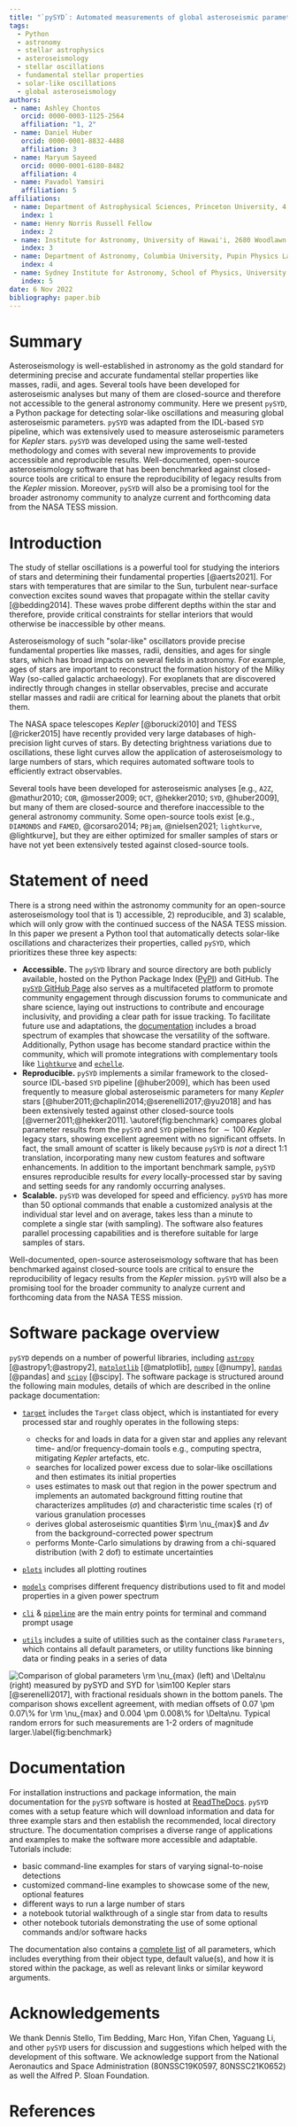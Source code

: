 ```yaml
---
title: "`pySYD`: Automated measurements of global asteroseismic parameters"
tags:
  - Python
  - astronomy
  - stellar astrophysics
  - asteroseismology
  - stellar oscillations
  - fundamental stellar properties
  - solar-like oscillations
  - global asteroseismology
authors:
 - name: Ashley Chontos
   orcid: 0000-0003-1125-2564
   affiliation: "1, 2"
 - name: Daniel Huber
   orcid: 0000-0001-8832-4488
   affiliation: 3
 - name: Maryum Sayeed 
   orcid: 0000-0001-6180-8482
   affiliation: 4
 - name: Pavadol Yamsiri
   affiliation: 5
affiliations:
 - name: Department of Astrophysical Sciences, Princeton University, 4 Ivy Lane, Princeton, NJ 08540, USA
   index: 1
 - name: Henry Norris Russell Fellow
   index: 2
 - name: Institute for Astronomy, University of Hawai'i, 2680 Woodlawn Drive, Honolulu, HI 96822, USA
   index: 3
 - name: Department of Astronomy, Columbia University, Pupin Physics Laboratories, New York, NY 10027, USA
   index: 4
 - name: Sydney Institute for Astronomy, School of Physics, University of Sydney, NSW 2006, Australia
   index: 5
date: 6 Nov 2022
bibliography: paper.bib
---
```


# Summary

Asteroseismology is well-established in astronomy as the gold standard for determining 
precise and accurate fundamental stellar properties like masses, radii, and ages. Several 
tools have been developed for asteroseismic analyses but many of them are closed-source 
and therefore not accessible to the general astronomy community. Here we present `pySYD`, 
a Python package for detecting solar-like oscillations and measuring global asteroseismic 
parameters. `pySYD` was adapted from the IDL-based `SYD` pipeline, which was extensively 
used to measure asteroseismic parameters for *Kepler* stars. `pySYD` was developed using 
the same well-tested methodology and comes with several new improvements to provide 
accessible and reproducible results. Well-documented, open-source asteroseismology software 
that has been benchmarked against closed-source tools are critical to ensure the 
reproducibility of legacy results from the *Kepler* mission. Moreover, `pySYD` will also 
be a promising tool for the broader astronomy community to analyze current and forthcoming 
data from the NASA TESS mission.

# Introduction

The study of stellar oscillations is a powerful tool for studying the interiors 
of stars and determining their fundamental properties [@aerts2021]. For stars 
with temperatures that are similar to the Sun, turbulent near-surface convection 
excites sound waves that propagate within the stellar cavity [@bedding2014]. 
These waves probe different depths within the star and therefore, provide critical 
constraints for stellar interiors that would otherwise be inaccessible by other means. 

Asteroseismology of such "solar-like" oscillators provide precise fundamental 
properties like masses, radii, densities, and ages for single stars, which has 
broad impacts on several fields in astronomy. For example, ages of stars are 
important to reconstruct the formation history of the Milky Way (so-called 
galactic archaeology). For exoplanets that are discovered indirectly through 
changes in stellar observables, precise and accurate stellar masses and radii 
are critical for learning about the planets that orbit them.

The NASA space telescopes *Kepler* [@borucki2010] and TESS [@ricker2015]
have recently provided very large databases of high-precision light curves of 
stars. By detecting brightness variations due to oscillations, these 
light curves allow the application of asteroseismology to large numbers of stars, 
which requires automated software tools to efficiently extract observables. 

Several tools have been developed for asteroseismic analyses [e.g., `A2Z`, 
@mathur2010; `COR`, @mosser2009; `OCT`, @hekker2010; `SYD`, @huber2009], but 
many of them are closed-source and therefore inaccessible to the general 
astronomy community. Some open-source tools exist [e.g., `DIAMONDS` and `FAMED`, 
@corsaro2014; `PBjam`, @nielsen2021; `lightkurve`, @lightkurve], but they are 
either optimized for smaller samples of stars or have not yet been extensively 
tested against closed-source tools.

# Statement of need

There is a strong need within the astronomy community for an open-source 
asteroseismology tool that is 1) accessible, 2) reproducible, and 3) scalable, 
which  will only grow with the continued success of the NASA TESS mission. In 
this paper we present a Python tool that automatically detects solar-like 
oscillations and characterizes their properties, called `pySYD`, 
which prioritizes these three key aspects: 

- **Accessible.** The `pySYD` library and source directory are both 
  publicly available, hosted on the Python Package Index 
  ([PyPI](https://pypi.org/project/pysyd/)) and GitHub. The 
  [`pySYD` GitHub Page](https://github.com/ashleychontos/pySYD) 
  also serves as a multifaceted platform to promote community engagement 
  through discussion forums to communicate and share science, laying out 
  instructions to contribute and encourage inclusivity, and providing 
  a clear path for issue tracking. To facilitate future use and adaptations, 
  the [documentation](https://pysyd.readthedocs.io) includes a broad 
  spectrum of examples that showcase the versatility of the software. 
  Additionally, Python usage has become standard practice within the 
  community, which will promote integrations with complementary tools 
  like [`lightkurve`](https://docs.lightkurve.org) and [`echelle`](https://github.com/danhey/echelle). 
- **Reproducible.** `pySYD` implements a similar framework to the closed-source IDL-based 
  `SYD` pipeline [@huber2009], which has been used frequently to measure global asteroseismic 
  parameters for many *Kepler* stars [@huber2011;@chaplin2014;@serenelli2017;@yu2018] and has 
  been extensively tested against other closed-source tools [@verner2011;@hekker2011]. 
  \autoref{fig:benchmark} compares global parameter results from the `pySYD` and `SYD` pipelines 
  for $\sim100$ *Kepler* legacy stars, showing excellent agreement with no significant offsets. 
  In fact, the small amount of scatter is likely because `pySYD` is *not* a direct 1:1 translation, 
  incorporating many new custom features and software enhancements. In addition to the important 
  benchmark sample, `pySYD` ensures reproducible results for *every* locally-processed star by 
  saving and setting seeds for any randomly occurring analyses.
- **Scalable.** `pySYD` was developed for speed and efficiency. `pySYD` has more 
  than 50 optional commands that enable a customized analysis at the individual star 
  level and on average, takes less than a minute to complete a single star 
  (with sampling). The software also features parallel processing capabilities 
  and is therefore suitable for large samples of stars.

Well-documented, open-source asteroseismology software that has been benchmarked 
against closed-source tools are critical to ensure the reproducibility of legacy 
results from the *Kepler* mission. `pySYD` will also be a promising tool for the 
broader community to analyze current and forthcoming data from the NASA TESS mission.

# Software package overview

`pySYD` depends on a number of powerful libraries, including [`astropy`](https://www.astropy.org) 
[@astropy1;@astropy2], [`matplotlib`](https://matplotlib.org) [@matplotlib], [`numpy`](https://numpy.org) [@numpy], 
[`pandas`](https://pandas.pydata.org) [@pandas] and [`scipy`](https://scipy.org) [@scipy]. The software package is structured 
around the following main modules, details of which are described in the 
online package documentation:

- [`target`](https://pysyd.readthedocs.io/en/latest/library/target.html) includes 
  the `Target` class object, which is instantiated for every processed star and 
  roughly operates in the following steps:
  
    * checks for and loads in data for a given star and applies any relevant time- and/or 
      frequency-domain tools e.g., computing spectra, mitigating *Kepler* artefacts, etc.
    * searches for localized power excess due to solar-like oscillations and then estimates 
      its initial properties 
    * uses estimates to mask out that region in the power spectrum and implements an 
      automated background fitting routine that characterizes amplitudes ($\sigma$) and 
      characteristic time scales ($\tau$) of various granulation processes
    * derives global asteroseismic quantities $\rm \nu_{max}$ and $\Delta\nu$ from the 
      background-corrected power spectrum
    * performs Monte-Carlo simulations by drawing from a chi-squared distribution (with 2 dof) 
      to estimate uncertainties
       
- [`plots`](https://pysyd.readthedocs.io/en/latest/library/plots.html) includes all plotting routines
- [`models`](https://pysyd.readthedocs.io/en/latest/library/utils.html) comprises different 
  frequency distributions used to fit and model properties in a given power spectrum
- [`cli`](https://pysyd.readthedocs.io/en/latest/usage/intro.html) & 
  [`pipeline`](https://pysyd.readthedocs.io/en/latest/library/pipeline.html) are the main 
  entry points for terminal and command prompt usage
- [`utils`](https://pysyd.readthedocs.io/en/latest/library/utils.html) includes a suite 
  of utilities such as the container class `Parameters`, which contains all default 
  parameters, or utility functions like binning data or finding peaks in a series of data 

![Comparison of global parameters $\rm \nu_{max}$ (left) and $\Delta\nu$ (right) 
measured by `pySYD` and `SYD` for $\sim100$ *Kepler* stars [@serenelli2017], with 
fractional residuals shown in the bottom panels. The comparison shows excellent 
agreement, with median offsets of $0.07 \pm 0.07\%$ for $\rm \nu_{max}$ and 
$0.004 \pm 0.008\%$ for $\Delta\nu$. Typical random errors for such measurements 
are 1-2 orders of magnitude larger.\label{fig:benchmark}](benchmark.png)

# Documentation

For installation instructions and package information, the main documentation 
for the `pySYD` software is hosted at [ReadTheDocs](https://pysyd.readthedocs.io/en/latest/). 
`pySYD` comes with a setup feature which will download information and data for 
three example stars and then establish the recommended, local directory structure. 
The documentation comprises a diverse range of applications and examples to 
make the software more accessible and adaptable. Tutorials include:

 - basic command-line examples for stars of varying signal-to-noise detections
 - customized command-line examples to showcase some of the new, optional features 
 - different ways to run a large number of stars
 - a notebook tutorial walkthrough of a single star from data to results
 - other notebook tutorials demonstrating the use of some optional commands 
   and/or software hacks

The documentation also contains a [complete list](https://pysyd.readthedocs.io/en/latest/usage/glossary.html) 
of all parameters, which includes everything from their object type, 
default value(s), and how it is stored within the package, as well as
relevant links or similar keyword arguments.

# Acknowledgements

We thank Dennis Stello, Tim Bedding, Marc Hon, Yifan Chen, Yaguang Li, and other
`pySYD` users for discussion and suggestions which helped with the development
of this software. We acknowledge support from the National Aeronautics and Space 
Administration (80NSSC19K0597, 80NSSC21K0652) as well the Alfred P. Sloan Foundation.

# References
